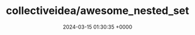 ---
title: "collectiveidea/awesome_nested_set"
link: "https://github.com/collectiveidea/awesome_nested_set"
date: "2024-03-15 01:30:35 +0000"
description: "An awesome replacement for acts_as_nested_set and better_nested_set."
category: "github"
---